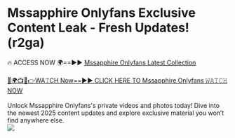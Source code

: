 # Mssapphire Onlyfans Exclusive Content Leak - Fresh Updates! (r2ga)

🔥 ACCESS NOW 🌍==►► <a href="https://tinyurl.com/kvy9nzfs" rel="nofollow">Mssapphire Onlyfans Latest Collection</a>
<br><br>
[🔴🌍📺📱👉WA𝚃CH Now==►► CLICK HERE TO Mssapphire Onlyfans 𝚆𝙰𝚃𝙲𝙷 NOW](https://tinyurl.com/kvy9nzfs)
<br><br>
Unlock Mssapphire Onlyfans's private videos and photos today! Dive into the newest 2025 content updates and explore exclusive material you won’t find anywhere else.
<br>
<a href="https://tinyurl.com/kvy9nzfs" rel="nofollow" data-target="animated-image.originalLink"><img src="https://camo.githubusercontent.com/8a4f000d20f83aca3bf7ec5f350d767afa0574a8a352519fd8cfa583a6f93a33/68747470733a2f2f692e696d6775722e636f6d2f644a486b345a712e676966" data-canonical-src="https://i.imgur.com/dJHk4Zq.gif" style="max-width: 100%; display: inline-block;" data-target="animated-image.originalImage"></a>
<br>

